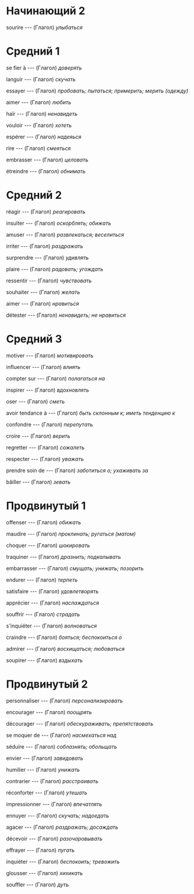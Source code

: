 # Начинающий 2

sourire --- (Глагол)
*улыбаться*



# Средний 1

se fier à --- (Глагол)
*доверять*



languir --- (Глагол)
*скучать*



essayer --- (Глагол)
*пробовать; пытаться; примерить; мерить (одежду)*



aimer --- (Глагол)
*любить*



haїr --- (Глагол)
*ненавидеть*



vouloir --- (Глагол)
*хотеть*



espérer --- (Глагол)
*надеяься*



rire --- (Глагол)
*смеяться*



embrasser --- (Глагол)
*целовать*



étreindre --- (Глагол)
*обнимать*



# Средний 2

réagir --- (Глагол)
*реагировать*



insulter --- (Глагол)
*оскорблять; обижать*



amuser --- (Глагол)
*развлекаться; веселиться*



irriter --- (Глагол)
*раздражать*



surprendre --- (Глагол)
*удивлять*



plaire --- (Глагол)
*радовать; угождать*



ressentir --- (Глагол)
*чувствовать*



souhaiter --- (Глагол)
*желать*



aimer --- (Глагол)
*нравиться*



détester --- (Глагол)
*ненавидеть; не нравиться*



# Средний 3

motiver --- (Глагол)
*мотивировать*



influencer --- (Глагол)
*влиять*



compter sur --- (Глагол)
*полагаться на*



inspirer --- (Глагол)
*вдохновлять*



oser --- (Глагол)
*сметь*



avoir tendance à --- (Глагол)
*быть склонным к; иметь тенденцию к*



confondre --- (Глагол)
*перепутать*



croire --- (Глагол)
*верить*



regretter --- (Глагол)
*сожалеть*



respecter --- (Глагол)
*уважать*



prendre soin de --- (Глагол)
*заботиться о; ухаживать за*



bâiller --- (Глагол)
*зевать*



# Продвинутый 1

offenser --- (Глагол)
*обижать*



maudire --- (Глагол)
*проклинать; ругаться (матом)*



choquer --- (Глагол)
*шокировать*



traquiner --- (Глагол)
*дразнить; подкалывать*



embarrasser --- (Глагол)
*смущать; унижать; позорить*



endurer --- (Глагол)
*терпеть*



satisfaire --- (Глагол)
*удовлетворять*



apprécier --- (Глагол)
*наслаждаться*



souffrir --- (Глагол)
*страдать*



s'inquiéter --- (Глагол)
*волноваться*



craindre --- (Глагол)
*бояться; беспокоиться о*



admirer --- (Глагол)
*восхищаться; любоваться*



soupirer --- (Глагол)
*вздыхать*



# Продвинутый 2

personnaliser --- (Глагол)
*персонализировать*



encourager --- (Глагол)
*поощрять*



décourager --- (Глагол)
*обескураживать; препятствовать*



se moquer de --- (Глагол)
*насмехаться над*



séduire --- (Глагол)
*соблазнять; обольщать*



envier --- (Глагол)
*завидовать*



humilier --- (Глагол)
*унижать*



contrarier --- (Глагол)
*расстраивать*



réconforter --- (Глагол)
*утешать*



impressionner --- (Глагол)
*впечатлять*



ennuyer --- (Глагол)
*скучать; надоедать*



agacer --- (Глагол)
*раздражать; досаждать*



décevoir --- (Глагол)
*разочаровывать*



effrayer --- (Глагол)
*пугать*



inquiéter --- (Глагол)
*беспокоить; тревожить*



glousser --- (Глагол)
*хихикать*



souffler --- (Глагол)
*дуть*